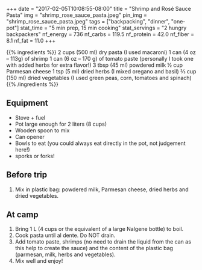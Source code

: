 +++
date = "2017-02-05T10:08:55-08:00"
title = "Shrimp and Rosé Sauce Pasta"
img = "shrimp_rose_sauce_pasta.jpeg"
pin_img = "shrimp_rose_sauce_pasta.jpeg"
tags = ["backpacking", "dinner", "one-pot"]
stat_time = "5 min prep, 15 min cooking"
stat_servings = "2 hungry backpackers"
nf_energy = 736
nf_carbs = 119.5
nf_protein = 42.0
nf_fiber = 8.1
nf_fat = 11.0
+++

{{% ingredients %}}
2 cups (500 ml) dry pasta (I used macaroni)
1 can (4 oz – 113g) of shrimp
1 can (6 oz – 170 g) of tomato paste (personally I took one with added herbs for extra flavor!)
3 tbsp (45 ml) powdered milk
½ cup Parmesan cheese
1 tsp (5 ml) dried herbs (I mixed oregano and basil)
⅔ cup (150 ml) dried vegetables (I used green peas, corn, tomatoes and spinach)
{{% /ingredients %}}

## Equipment

- Stove + fuel
- Pot large enough for 2 liters (8 cups)
- Wooden spoon to mix
- Can opener
- Bowls to eat (you could always eat directly in the pot, not judgement here!)
- sporks or forks!

## Before trip

1. Mix in plastic bag: powdered milk, Parmesan cheese, dried herbs and dried vegetables.
 
## At camp

1. Bring 1 L (4 cups or the equivalent of a large Nalgene bottle) to boil.
1. Cook pasta until al dente. Do NOT drain.
1. Add tomato paste, shrimps (no need to drain the liquid from the can as this help to create the sauce) and the content of the plastic bag (parmesan, milk, herbs and vegetables).
1. Mix well and enjoy!
